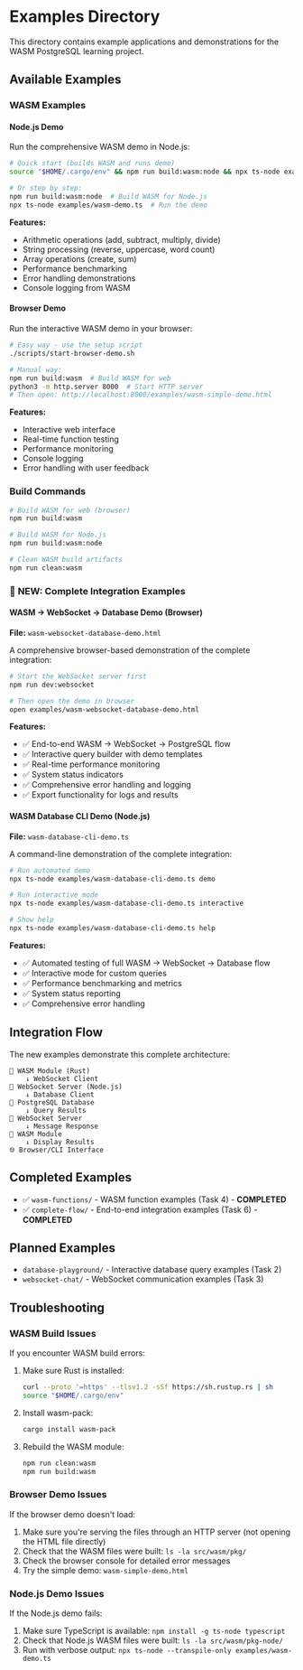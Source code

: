 # Examples Directory

This directory contains example applications and demonstrations for the WASM PostgreSQL learning project.

## Available Examples

### WASM Examples

#### Node.js Demo
Run the comprehensive WASM demo in Node.js:

```bash
# Quick start (builds WASM and runs demo)
source "$HOME/.cargo/env" && npm run build:wasm:node && npx ts-node examples/wasm-demo.ts

# Or step by step:
npm run build:wasm:node  # Build WASM for Node.js
npx ts-node examples/wasm-demo.ts  # Run the demo
```

**Features:**
- Arithmetic operations (add, subtract, multiply, divide)
- String processing (reverse, uppercase, word count)
- Array operations (create, sum)
- Performance benchmarking
- Error handling demonstrations
- Console logging from WASM

#### Browser Demo
Run the interactive WASM demo in your browser:

```bash
# Easy way - use the setup script
./scripts/start-browser-demo.sh

# Manual way:
npm run build:wasm  # Build WASM for web
python3 -m http.server 8000  # Start HTTP server
# Then open: http://localhost:8000/examples/wasm-simple-demo.html
```

**Features:**
- Interactive web interface
- Real-time function testing
- Performance monitoring
- Console logging
- Error handling with user feedback

### Build Commands

```bash
# Build WASM for web (browser)
npm run build:wasm

# Build WASM for Node.js
npm run build:wasm:node

# Clean WASM build artifacts
npm run clean:wasm
```

### 🚀 **NEW: Complete Integration Examples**

#### WASM → WebSocket → Database Demo (Browser)
**File:** `wasm-websocket-database-demo.html`

A comprehensive browser-based demonstration of the complete integration:

```bash
# Start the WebSocket server first
npm run dev:websocket

# Then open the demo in browser
open examples/wasm-websocket-database-demo.html
```

**Features:**
- ✅ End-to-end WASM → WebSocket → PostgreSQL flow
- ✅ Interactive query builder with demo templates
- ✅ Real-time performance monitoring
- ✅ System status indicators
- ✅ Comprehensive error handling and logging
- ✅ Export functionality for logs and results

#### WASM Database CLI Demo (Node.js)
**File:** `wasm-database-cli-demo.ts`

A command-line demonstration of the complete integration:

```bash
# Run automated demo
npx ts-node examples/wasm-database-cli-demo.ts demo

# Run interactive mode
npx ts-node examples/wasm-database-cli-demo.ts interactive

# Show help
npx ts-node examples/wasm-database-cli-demo.ts help
```

**Features:**
- ✅ Automated testing of full WASM → WebSocket → Database flow
- ✅ Interactive mode for custom queries
- ✅ Performance benchmarking and metrics
- ✅ System status reporting
- ✅ Comprehensive error handling

## Integration Flow

The new examples demonstrate this complete architecture:

```
🦀 WASM Module (Rust)
    ↓ WebSocket Client
🔌 WebSocket Server (Node.js)
    ↓ Database Client
🐘 PostgreSQL Database
    ↓ Query Results
🔌 WebSocket Server
    ↓ Message Response
🦀 WASM Module
    ↓ Display Results
🌐 Browser/CLI Interface
```

## Completed Examples

- ✅ `wasm-functions/` - WASM function examples (Task 4) - **COMPLETED**
- ✅ `complete-flow/` - End-to-end integration examples (Task 6) - **COMPLETED**

## Planned Examples

- `database-playground/` - Interactive database query examples (Task 2)
- `websocket-chat/` - WebSocket communication examples (Task 3)

## Troubleshooting

### WASM Build Issues
If you encounter WASM build errors:

1. Make sure Rust is installed:
   ```bash
   curl --proto '=https' --tlsv1.2 -sSf https://sh.rustup.rs | sh
   source "$HOME/.cargo/env"
   ```

2. Install wasm-pack:
   ```bash
   cargo install wasm-pack
   ```

3. Rebuild the WASM module:
   ```bash
   npm run clean:wasm
   npm run build:wasm
   ```

### Browser Demo Issues
If the browser demo doesn't load:

1. Make sure you're serving the files through an HTTP server (not opening the HTML file directly)
2. Check that the WASM files were built: `ls -la src/wasm/pkg/`
3. Check the browser console for detailed error messages
4. Try the simple demo: `wasm-simple-demo.html`

### Node.js Demo Issues
If the Node.js demo fails:

1. Make sure TypeScript is available: `npm install -g ts-node typescript`
2. Check that Node.js WASM files were built: `ls -la src/wasm/pkg-node/`
3. Run with verbose output: `npx ts-node --transpile-only examples/wasm-demo.ts`